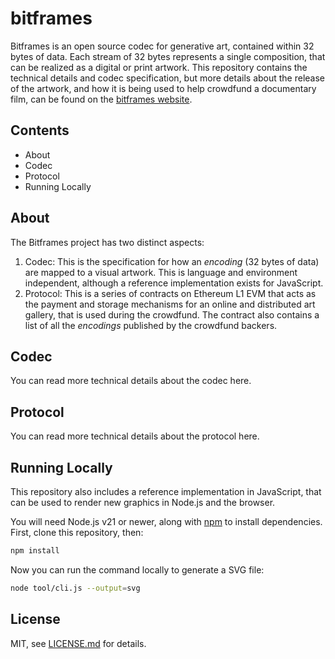 # bitframes

Bitframes is an open source codec for generative art, contained within 32 bytes of data. Each stream of 32 bytes represents a single composition, that can be realized as a digital or print artwork. This repository contains the technical details and codec specification, but more details about the release of the artwork, and how it is being used to help crowdfund a documentary film, can be found on the [bitframes website](https://bitframes.io/).

## Contents

- About
- Codec
- Protocol
- Running Locally

## About

The Bitframes project has two distinct aspects:

1. Codec: This is the specification for how an _encoding_ (32 bytes of data) are mapped to a visual artwork. This is language and environment independent, although a reference implementation exists for JavaScript.
2. Protocol: This is a series of contracts on Ethereum L1 EVM that acts as the payment and storage mechanisms for an online and distributed art gallery, that is used during the crowdfund. The contract also contains a list of all the _encodings_ published by the crowdfund backers.

## Codec

You can read more technical details about the codec here.

## Protocol

You can read more technical details about the protocol here.

## Running Locally

This repository also includes a reference implementation in JavaScript, that can be used to render new graphics in Node.js and the browser.

You will need Node.js v21 or newer, along with [npm](https://npmjs.com/) to install dependencies. First, clone this repository, then:

```sh
npm install
```

Now you can run the command locally to generate a SVG file:

```sh
node tool/cli.js --output=svg
```

## License

MIT, see [LICENSE.md](http://github.com/mattdesl/bitframes/blob/master/LICENSE.md) for details.
